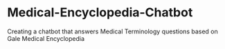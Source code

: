 # Medical-Encyclopedia-Chatbot
Creating a chatbot that answers Medical Terminology questions based on Gale Medical Encyclopedia
